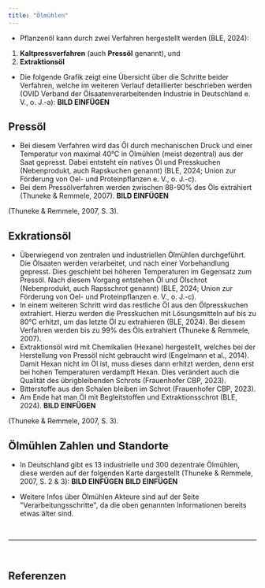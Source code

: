 ```yaml
---
title: "Ölmühlen"
---
```



- Pflanzenöl kann durch zwei Verfahren hergestellt werden (BLE, 2024): 

1. **Kaltpressverfahren** (auch **Pressöl** genannt), und
2. **Extraktionsöl**

- Die folgende Grafik zeigt eine Übersicht über die Schritte beider Verfahren, welche im weiteren Verlauf detaillierter beschrieben werden (OVID Verband der Ölsaatenverarbeitenden Industrie in Deutschland e. V., o. J.-a):
**BILD EINFÜGEN**


## Pressöl
- Bei diesem Verfahren wird das Öl durch mechanischen Druck und einer Temperatur von maximal 40°C in Ölmühlen (meist dezentral) aus der Saat gepresst. Dabei entsteht ein natives Öl und Presskuchen (Nebenprodukt, auch Rapskuchen genannt) (BLE, 2024; Union zur Förderung von Oel- und Proteinpflanzen e. V., o. J.-c).
- Bei dem Pressölverfahren werden zwischen 88-90% des Öls extrahiert (Thuneke & Remmele, 2007).
**BILD EINFÜGEN**

(Thuneke & Remmele, 2007, S. 3).


## Exkrationsöl
- Überwiegend von zentralen und industriellen Ölmühlen durchgeführt. Die Ölsaaten werden verarbeitet, und nach einer Vorbehandlung gepresst. Dies geschieht bei höheren Temperaturen im Gegensatz zum Pressöl. Nach diesem Vorgang entstehen Öl und Ölschrot (Nebenprodukt, auch Rapsschrot genannt) (BLE, 2024; Union zur Förderung von Oel- und Proteinpflanzen e. V., o. J.-c).
- In einem weiteren Schritt wird das restliche Öl aus den Ölpresskuchen extrahiert. Hierzu werden die Presskuchen mit Lösungsmitteln auf bis zu 80°C erhitzt, um das letzte Öl zu extrahieren (BLE, 2024). Bei diesem Verfahren werden bis zu 99% des Öls extrahiert (Thuneke & Remmele, 2007).
- Extraktionsöl wird mit Chemikalien (Hexane) hergestellt, welches bei der Herstellung von Pressöl nicht gebraucht wird (Engelmann et al., 2014). Damit Hexan nicht im Öl ist, muss dieses dann erhitzt werden, denn erst bei hohen Temperaturen verdampft Hexan. Dies verändert auch die Qualität des übrigbleibenden Schrots (Frauenhofer CBP, 2023).
- Bitterstoffe aus den Schalen bleiben im Schrot (Frauenhofer CBP, 2023).
- Am Ende hat man Öl mit Begleitstoffen und Extraktionsschrot (BLE, 2024).
**BILD EINFÜGEN**

(Thuneke & Remmele, 2007, S. 3).


## Ölmühlen Zahlen und Standorte
- In Deutschland gibt es 13 industrielle und 300 dezentrale Ölmühlen, diese werden auf der folgenden Karte dargestellt (Thuneke & Remmele, 2007, S. 2 & 3):
**BILD EINFÜGEN**
**BILD EINFÜGEN**

- Weitere Infos über Ölmühlen Akteure sind auf der Seite "Verarbeitungsschritte", da die oben genannten Informationen bereits etwas älter sind.






<br>

---

<br> 

## Referenzen
